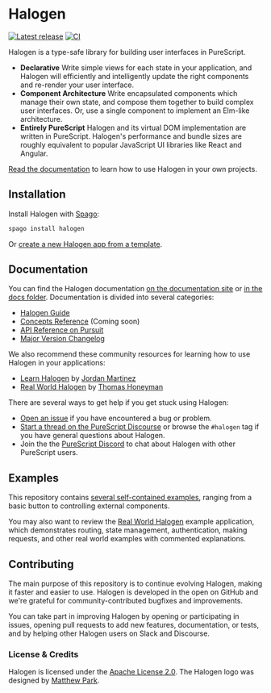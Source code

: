 # Halogen

[![Latest release](http://img.shields.io/github/release/purescript-halogen/purescript-halogen.svg)](https://github.com/purescript-halogen/purescript-halogen/releases)
[![CI](https://github.com/purescript-halogen/purescript-halogen/workflows/CI/badge.svg?branch=master)](https://github.com/purescript-halogen/purescript-halogen/actions?query=workflow%3ACI+branch%3Amaster)

Halogen is a type-safe library for building user interfaces in PureScript.

- **Declarative**
  Write simple views for each state in your application, and Halogen will efficiently and intelligently update the right components and re-render your user interface.
- **Component Architecture**
  Write encapsulated components which manage their own state, and compose them together to build complex user interfaces. Or, use a single component to implement an Elm-like architecture.
- **Entirely PureScript**
  Halogen and its virtual DOM implementation are written in PureScript. Halogen's performance and bundle sizes are roughly equivalent to popular JavaScript UI libraries like React and Angular.

[Read the documentation](https://purescript-halogen.github.io/purescript-halogen) to learn how to use Halogen in your own projects.

## Installation

Install Halogen with [Spago](https://github.com/purescript/spago):

```sh
spago install halogen
```

Or [create a new Halogen app from a template](https://github.com/purescript-halogen/purescript-halogen-template).

## Documentation

You can find the Halogen documentation [on the documentation site](https://purescript-halogen.github.io/purescript-halogen) or [in the docs folder](https://github.com/purescript-halogen/purescript-halogen/tree/master/docs). Documentation is divided into several categories:

- [Halogen Guide](https://github.com/purescript-halogen/purescript-halogen/tree/master/docs/guide)
- [Concepts Reference](https://github.com/purescript-halogen/purescript-halogen/tree/master/docs/concepts-reference) (Coming soon)
- [API Reference on Pursuit](https://pursuit.purescript.org/packages/purescript-halogen)
- [Major Version Changelog](https://github.com/purescript-halogen/purescript-halogen/tree/master/docs/changelog)

We also recommend these community resources for learning how to use Halogen in your applications:

- [Learn Halogen](https://github.com/JordanMartinez/learn-halogen) by [Jordan Martinez](https://github.com/JordanMartinez)
- [Real World Halogen](https://github.com/thomashoneyman/purescript-halogen-realworld) by [Thomas Honeyman](https://github.com/thomashoneyman)

There are several ways to get help if you get stuck using Halogen:

- [Open an issue](https://github.com/purescript-halogen/purescript-halogen/issues) if you have encountered a bug or problem.
- [Start a thread on the PureScript Discourse](https://discourse.purescript.org/) or browse the `#halogen` tag if you have general questions about Halogen.
- Join the the [PureScript Discord](https://discord.com/invite/sMqwYUbvz6) to chat about Halogen with other PureScript users.

## Examples

This repository contains [several self-contained examples](https://github.com/purescript-halogen/purescript-halogen/tree/master/examples), ranging from a basic button to controlling external components.

You may also want to review the [Real World Halogen](https://github.com/thomashoneyman/purescript-halogen-realworld/) example application, which demonstrates routing, state management, authentication, making requests, and other real world examples with commented explanations.

## Contributing

The main purpose of this repository is to continue evolving Halogen, making it faster and easier to use. Halogen is developed in the open on GitHub and we're grateful for community-contributed bugfixes and improvements.

You can take part in improving Halogen by opening or participating in issues, opening pull requests to add new features, documentation, or tests, and by helping other Halogen users on Slack and Discourse.

### License & Credits

Halogen is licensed under the [Apache License 2.0](https://github.com/purescript-halogen/purescript-halogen/blob/master/LICENSE). The Halogen logo was designed by [Matthew Park](https://www.matthewparkart.com/).
